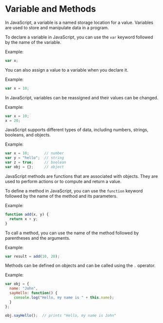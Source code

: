 # Variable and Methods

In JavaScript, a variable is a named storage location for a value. Variables are used to store and manipulate data in a program.

To declare a variable in JavaScript, you can use the `var` keyword followed by the name of the variable.

Example:

```javascript
var x;
```

You can also assign a value to a variable when you declare it.

Example:

```javascript
var x = 10;
```

In JavaScript, variables can be reassigned and their values can be changed.

Example:

```javascript
var x = 10;
x = 20;
```

JavaScript supports different types of data, including numbers, strings, booleans, and objects.

Example:

```javascript
var x = 10;       // number
var y = "hello";  // string
var z = true;     // boolean
var obj = {};     // object
```

JavaScript methods are functions that are associated with objects. They are used to perform actions or to compute and return a value.

To define a method in JavaScript, you can use the `function` keyword followed by the name of the method and its parameters.

Example:

```javascript
function add(x, y) {
  return x + y;
}
```

To call a method, you can use the name of the method followed by parentheses and the arguments.

Example:

```javascript
var result = add(10, 20);
```

Methods can be defined on objects and can be called using the `.` operator.

Example:

```javascript
var obj = {
  name: "John",
  sayHello: function() {
    console.log("Hello, my name is " + this.name);
  }
};

obj.sayHello();  // prints "Hello, my name is John"
```
